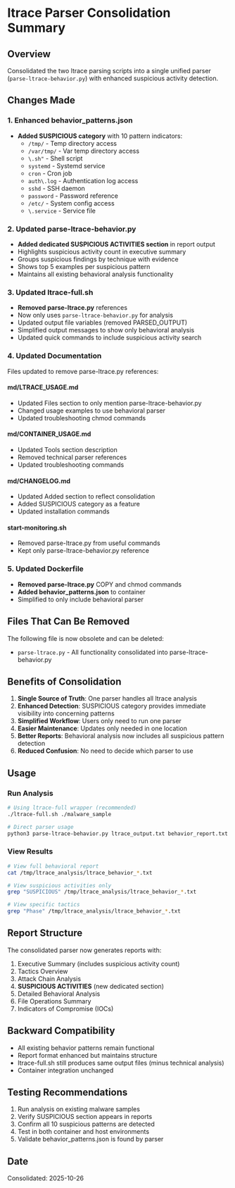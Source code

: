# ltrace Parser Consolidation Summary

## Overview
Consolidated the two ltrace parsing scripts into a single unified parser (`parse-ltrace-behavior.py`) with enhanced suspicious activity detection.

## Changes Made

### 1. Enhanced behavior_patterns.json
- **Added SUSPICIOUS category** with 10 pattern indicators:
  - `/tmp/` - Temp directory access
  - `/var/tmp/` - Var temp directory access
  - `\.sh"` - Shell script
  - `systemd` - Systemd service
  - `cron` - Cron job
  - `auth\.log` - Authentication log access
  - `sshd` - SSH daemon
  - `password` - Password reference
  - `/etc/` - System config access
  - `\.service` - Service file

### 2. Updated parse-ltrace-behavior.py
- **Added dedicated SUSPICIOUS ACTIVITIES section** in report output
- Highlights suspicious activity count in executive summary
- Groups suspicious findings by technique with evidence
- Shows top 5 examples per suspicious pattern
- Maintains all existing behavioral analysis functionality

### 3. Updated ltrace-full.sh
- **Removed parse-ltrace.py** references
- Now only uses `parse-ltrace-behavior.py` for analysis
- Updated output file variables (removed PARSED_OUTPUT)
- Simplified output messages to show only behavioral analysis
- Updated quick commands to include suspicious activity search

### 4. Updated Documentation
Files updated to remove parse-ltrace.py references:

#### md/LTRACE_USAGE.md
- Updated Files section to only mention parse-ltrace-behavior.py
- Changed usage examples to use behavioral parser
- Updated troubleshooting chmod commands

#### md/CONTAINER_USAGE.md
- Updated Tools section description
- Removed technical parser references
- Updated troubleshooting commands

#### md/CHANGELOG.md
- Updated Added section to reflect consolidation
- Added SUSPICIOUS category as a feature
- Updated installation commands

#### start-monitoring.sh
- Removed parse-ltrace.py from useful commands
- Kept only parse-ltrace-behavior.py reference

### 5. Updated Dockerfile
- **Removed parse-ltrace.py** COPY and chmod commands
- **Added behavior_patterns.json** to container
- Simplified to only include behavioral parser

## Files That Can Be Removed
The following file is now obsolete and can be deleted:
- `parse-ltrace.py` - All functionality consolidated into parse-ltrace-behavior.py

## Benefits of Consolidation

1. **Single Source of Truth**: One parser handles all ltrace analysis
2. **Enhanced Detection**: SUSPICIOUS category provides immediate visibility into concerning patterns
3. **Simplified Workflow**: Users only need to run one parser
4. **Easier Maintenance**: Updates only needed in one location
5. **Better Reports**: Behavioral analysis now includes all suspicious pattern detection
6. **Reduced Confusion**: No need to decide which parser to use

## Usage

### Run Analysis
```bash
# Using ltrace-full wrapper (recommended)
./ltrace-full.sh ./malware_sample

# Direct parser usage
python3 parse-ltrace-behavior.py ltrace_output.txt behavior_report.txt
```

### View Results
```bash
# View full behavioral report
cat /tmp/ltrace_analysis/ltrace_behavior_*.txt

# View suspicious activities only
grep "SUSPICIOUS" /tmp/ltrace_analysis/ltrace_behavior_*.txt

# View specific tactics
grep "Phase" /tmp/ltrace_analysis/ltrace_behavior_*.txt
```

## Report Structure
The consolidated parser now generates reports with:
1. Executive Summary (includes suspicious activity count)
2. Tactics Overview
3. Attack Chain Analysis
4. **SUSPICIOUS ACTIVITIES** (new dedicated section)
5. Detailed Behavioral Analysis
6. File Operations Summary
7. Indicators of Compromise (IOCs)

## Backward Compatibility
- All existing behavior patterns remain functional
- Report format enhanced but maintains structure
- ltrace-full.sh still produces same output files (minus technical analysis)
- Container integration unchanged

## Testing Recommendations
1. Run analysis on existing malware samples
2. Verify SUSPICIOUS section appears in reports
3. Confirm all 10 suspicious patterns are detected
4. Test in both container and host environments
5. Validate behavior_patterns.json is found by parser

## Date
Consolidated: 2025-10-26
